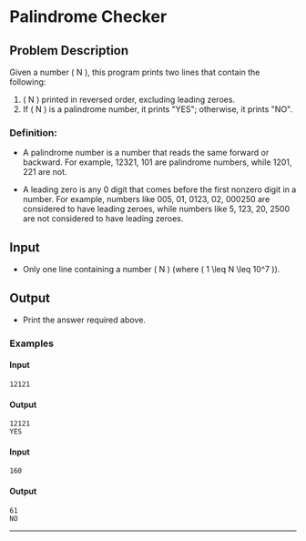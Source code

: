 
# Palindrome Checker

## Problem Description
Given a number \( N \), this program prints two lines that contain the following:
1. \( N \) printed in reversed order, excluding leading zeroes.
2. If \( N \) is a palindrome number, it prints "YES"; otherwise, it prints "NO".

### Definition:
- A palindrome number is a number that reads the same forward or backward.
  For example, 12321, 101 are palindrome numbers, while 1201, 221 are not.

- A leading zero is any 0 digit that comes before the first nonzero digit in a number.
  For example, numbers like 005, 01, 0123, 02, 000250 are considered to have leading zeroes, while numbers like 5, 123, 20, 2500 are not considered to have leading zeroes.

## Input
- Only one line containing a number \( N \) (where \( 1 \leq N \leq 10^7 \)).

## Output
- Print the answer required above.

### Examples
#### Input
```
12121
```
#### Output
```
12121
YES
```
#### Input
```
160
```
#### Output
```
61
NO
```

--- 
